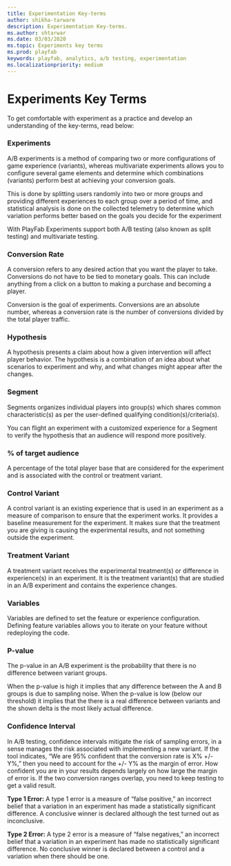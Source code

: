 ```yaml
---
title: Experimentation Key-terms
author: shikha-tarware
description: Experimentation Key-terms.
ms.author: shtarwar
ms.date: 03/03/2020
ms.topic: Experiments key terms
ms.prod: playfab
keywords: playfab, analytics, a/b testing, experimentation
ms.localizationpriority: medium
---
```


# Experiments Key Terms
To get comfortable with experiment as a practice and develop an understanding of the key-terms, read below:

### Experiments
A/B experiments is a method of comparing two or more configurations of game experience (variants), whereas multivariate experiments allows you to configure several game elements and determine which combinations (variants) perform best at achieving your conversion goals. 

This is done by splitting users randomly into two or more groups and providing different experiences to each group over a period of time, and statistical analysis is done on the collected telemetry to determine which variation performs better based on the goals you decide for the experiment

With PlayFab Experiments support both A/B testing (also known as split testing) and multivariate testing. 

### Conversion Rate
A conversion refers to any desired action that you want the player to take. Conversions do not have to be tied to monetary goals. This can include anything from a click on a button to making a purchase and becoming a player. 

Conversion is the goal of experiments. Conversions are an absolute number, whereas a conversion rate is the number of conversions divided by the total player traffic. 

### Hypothesis
A hypothesis presents a claim about how a given intervention will affect player behavior. The hypothesis is a combination of an idea about what scenarios to experiment and why, and what changes might appear after the changes.

### Segment
Segments organizes individual players into group(s) which shares common characteristic(s) as per the user-defined qualifying condition(s)/criteria(s). 

You can flight an experiment with a customized experience for a Segment to verify the hypothesis that an audience will respond more positively.

### % of target audience
A percentage of the total player base that are considered for the experiment and is associated with the control or treatment variant.

### Control Variant
A control variant is an existing experience that is used in an experiment as a measure of comparison to ensure that the experiment works. It provides a baseline measurement for the experiment. It makes sure that the treatment you are giving is causing the experimental results, and not something outside the experiment.

### Treatment Variant
A treatment variant receives the experimental treatment(s) or difference in experience(s) in an experiment. It is the treatment variant(s) that are studied in an A/B experiment and contains the experience changes.

### Variables
Variables are defined to set the feature or experience configuration. Defining feature variables allows you to iterate on your feature without redeploying the code.

### P-value
The p-value in an A/B experiment is the probability that there is no difference between variant groups.

When the p-value is high it implies that any difference between the A and B groups is due to sampling noise.  When the p-value is low (below our threshold) it implies that the there is a real difference between variants and the shown delta is the most likely actual difference.

### Confidence Interval
In A/B testing, confidence intervals mitigate the risk of sampling errors, in a sense manages the risk associated with implementing a new variant. If the tool indicates, “We are 95% confident that the conversion rate is X% +/- Y%,” then you need to account for the +/- Y% as the margin of error. How confident you are in your results depends largely on how large the margin of error is. If the two conversion ranges overlap, you need to keep testing to get a valid result.

**Type 1 Error:** 
A type 1 error is a measure of “false positive,” an incorrect belief that a variation in an experiment has made a statistically significant difference. A conclusive winner is declared although the test turned out as inconclusive.

**Type 2 Error:**
A type 2 error is a measure of “false negatives,” an incorrect belief that a variation in an experiment has made no statistically significant difference. No conclusive winner is declared between a control and a variation when there should be one.
